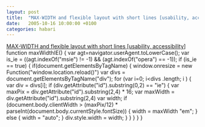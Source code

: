 ```yaml
---
layout: post
title:  "MAX-WIDTH and flexible layout with short lines [usability, accessibility]"
date:   2005-10-16 10:00:00 +0100
categories: habari
---
```

<a href="http://www.smackthemouse.com/20031007#h22">MAX-WIDTH and flexible layout with short lines [usability, accessibility]</a>
function maxWidthIE()
{
var agt=navigator.userAgent.toLowerCase();
var is_ie = ((agt.indexOf("msie") != -1) && (agt.indexOf("opera") == -1));
if (is_ie == true)
{
if(document.getElementsByTagName)
{
window.onresize = new Function("window.location.reload()")
var divs = document.getElementsByTagName("div");
for (var i=0; i<divs .length; i  )
{
var div = divs[i];
if (div.getAttribute("id").substring(0,2) == "ie")
{
var maxPix = div.getAttribute("id").substring(2,4) * 16;
var maxWidth = div.getAttribute("id").substring(2,4)
var width;
if (document.body.clientWidth > (maxPix/12) * parseInt(document.body.currentStyle.fontSize))
{
width = maxWidth   "em";
}
else
{
width = "auto";
}
div.style.width = width;
}
}
}
}
}</divs>